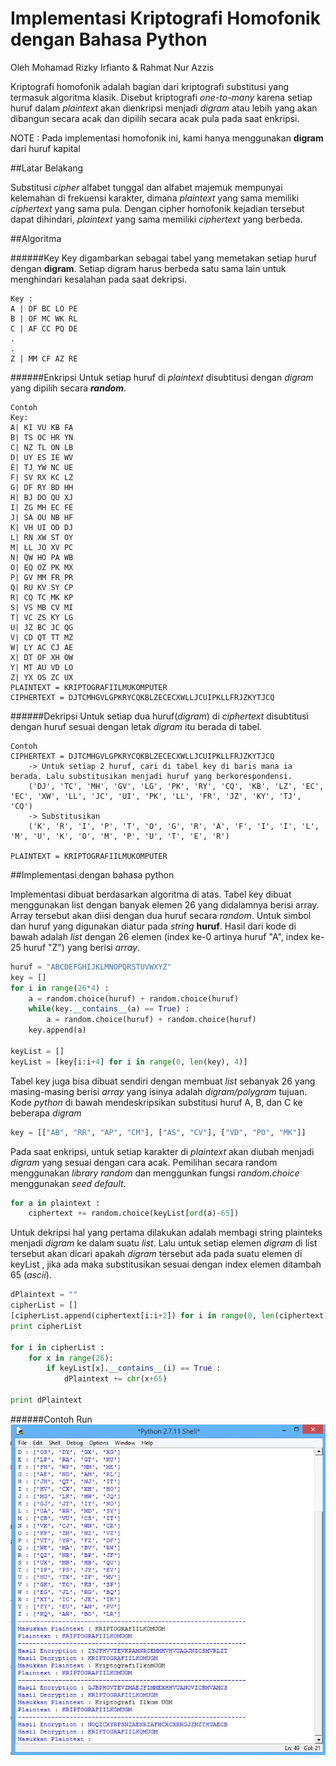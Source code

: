 # Implementasi Kriptografi Homofonik dengan Bahasa Python

Oleh Mohamad Rizky Irfianto & Rahmat Nur Azzis
       
Kriptografi homofonik adalah bagian dari kriptografi substitusi yang termasuk algoritma klasik. Disebut kriptografi *one-to-many* karena setiap huruf dalam *plaintext* akan dienkripsi menjadi *digram* atau lebih yang akan dibangun secara acak dan dipilih secara acak pula pada saat enkripsi. 

NOTE : Pada implementasi homofonik ini, kami hanya menggunakan **digram** dari huruf kapital

##Latar Belakang

Substitusi *cipher* alfabet tunggal dan alfabet majemuk mempunyai kelemahan di frekuensi karakter, dimana *plaintext* yang sama memiliki *ciphertext* yang sama pula. Dengan cipher homofonik kejadian tersebut dapat dihindari, *plaintext* yang sama memiliki *ciphertext* yang berbeda.

##Algoritma

######Key
Key digambarkan sebagai tabel yang memetakan setiap huruf dengan **digram**. Setiap digram harus berbeda satu sama lain untuk menghindari kesalahan pada saat dekripsi.

```
Key :
A | DF BC LO PE
B | OF MC WK RL
C | AF CC PQ DE
.
.
Z | MM CF AZ RE
```

######Enkripsi
Untuk setiap huruf di *plaintext* disubtitusi dengan *digram* yang dipilih secara ***random***.
```
Contoh
Key:
A| KI VU KB FA
B| TS OC HR YN
C| NZ TL ON LB
D| UY ES IE WV
E| TJ YW NC UE
F| SV RX KC LZ
G| DF RY BD HH
H| BJ DO QU XJ
I| ZG MH EC FE
J| SA OU NB HF
K| VH UI OD DJ
L| RN XW ST OY
M| LL JO XV PC
N| QW HO PA WB
O| EQ OZ PK MX
P| GV MM FR PR
Q| RU KV SY CP
R| CQ TC MK KP
S| VS MB CV MI
T| VC ZS KY LG
U| JZ BC JC QG
V| CD QT TT MZ
W| LY AC CJ AE
X| DT OF XH OW
Y| MT AU VD LO
Z| YX OS ZC UX
PLAINTEXT = KRIPTOGRAFIILMUKOMPUTER
CIPHERTEXT = DJTCMHGVLGPKRYCQKBLZECECXWLLJCUIPKLLFRJZKYTJCQ
```

######Dekripsi
Untuk setiap  dua huruf(*digram*) di *ciphertext* disubtitusi dengan huruf sesuai dengan letak *digram* itu berada di tabel.
```
Contoh
CIPHERTEXT = DJTCMHGVLGPKRYCQKBLZECECXWLLJCUIPKLLFRJZKYTJCQ
	-> Untuk setiap 2 huruf, cari di tabel key di baris mana ia berada. Lalu substitusikan menjadi huruf yang berkorespondensi.
	('DJ', 'TC', 'MH', 'GV', 'LG', 'PK', 'RY', 'CQ', 'KB', 'LZ', 'EC', 'EC', 'XW', 'LL', 'JC', 'UI', 'PK', 'LL', 'FR', 'JZ', 'KY', 'TJ', 'CQ')
	-> Substitusikan
	('K', 'R', 'I', 'P', 'T', 'O', 'G', 'R', 'A', 'F', 'I', 'I', 'L', 'M', 'U', 'K', 'O', 'M', 'P', 'U', 'T', 'E', 'R')

PLAINTEXT = KRIPTOGRAFIILMUKOMPUTER
```

##Implementasi dengan bahasa python

Implementasi dibuat berdasarkan algoritma di atas. Tabel key dibuat menggunakan list dengan banyak elemen 26 yang didalamnya berisi array. Array tersebut akan diisi dengan dua huruf secara *random*. Untuk simbol dan huruf yang digunakan diatur pada *string* **huruf**.  Hasil dari kode di bawah adalah *list* dengan 26 elemen (index ke-0 artinya huruf "A", index ke-25 huruf "Z") yang berisi *array*. 

```python
huruf = "ABCDEFGHIJKLMNOPQRSTUVWXYZ"
key = []
for i in range(26*4) : 
	a = random.choice(huruf) + random.choice(huruf)
	while(key.__contains__(a) == True) : 
		a = random.choice(huruf) + random.choice(huruf)
	key.append(a)

keyList = []
keyList = [key[i:i+4] for i in range(0, len(key), 4)]
```
Tabel key juga bisa dibuat sendiri dengan membuat *list* sebanyak 26 yang masing-masing berisi *array* yang isinya adalah *digram/polygram* tujuan. Kode *python* di bawah mendeskripsikan substitusi huruf A, B, dan C ke beberapa *digram*

```python
key = [["AB", "RR", "AP", "CM"], ["AS", "CV"], ["VD", "PO", "MK"]]
```

Pada saat enkripsi, untuk setiap karakter di *plaintext* akan diubah menjadi *digram* yang sesuai dengan cara acak. Pemilihan secara random menggunakan *library random* dan menggunkan fungsi *random.choice* menggunakan *seed default*.

```python
for a in plaintext : 
	ciphertext += random.choice(keyList[ord(a)-65])
```

Untuk dekripsi hal yang pertama dilakukan adalah membagi string plainteks menjadi *digram* ke dalam suatu *list*. Lalu untuk setiap elemen *digram* di list tersebut akan dicari apakah *digram* tersebut ada pada suatu elemen di keyList , jika ada maka substitusikan sesuai dengan index elemen ditambah 65 (*ascii*).

```python
dPlaintext = ""
cipherList = []
[cipherList.append(ciphertext[i:i+2]) for i in range(0, len(ciphertext), 2)]
print cipherList

for i in cipherList :
	for x in range(26):
		if keyList[x].__contains__(i) == True : 
			dPlaintext += chr(x+65)
			
print dPlaintext
```

######Contoh Run
![alt tag](https://github.com/kesenggol/HomophonicCipher/raw/master/run.jpg)


